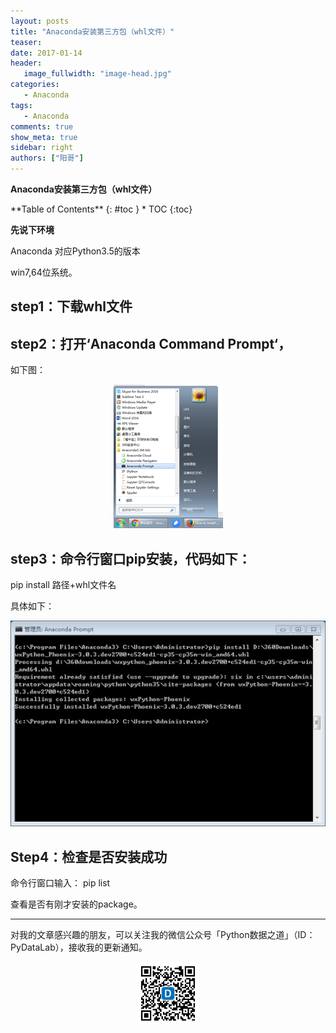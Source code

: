 ```yaml
---
layout: posts
title: "Anaconda安装第三方包（whl文件）"
teaser:
date: 2017-01-14
header:
   image_fullwidth: "image-head.jpg"
categories:
   - Anaconda
tags:
   - Anaconda
comments: true
show_meta: true
sidebar: right
authors: ["阳哥"]
---
```

**Anaconda安装第三方包（whl文件）**


<div class="panel radius" markdown="1">
**Table of Contents**
{: #toc }
*  TOC
{:toc}
</div>



**先说下环境**

Anaconda 对应Python3.5的版本

win7,64位系统。



## step1：下载whl文件

## step2：打开‘Anaconda Command Prompt‘，

如下图：

<div align="center">
    <img src="/images/posts/anaconda-whl/1.png">
</div>



## step3：命令行窗口pip安装，代码如下：

pip install 路径+whl文件名

具体如下：


<div align="center">
    <img src="/images/posts/anaconda-whl/2.png">
</div>



## Step4：检查是否安装成功

命令行窗口输入： pip list

查看是否有刚才安装的package。


---

对我的文章感兴趣的朋友，可以关注我的微信公众号「Python数据之道」（ID：PyDataLab），接收我的更新通知。

<div align="center">
    <img src="/images/qrcode.jpg" width="20%">
</div>
